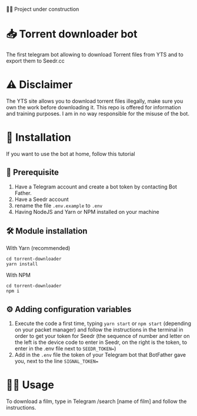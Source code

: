 👨‍💻 Project under construction
# 📥 Torrent downloader bot
The first telegram bot allowing to download Torrent files from YTS and to export them to Seedr.cc
# ⚠️ Disclaimer
The YTS site allows you to download torrent files illegally, make sure you own the work before downloading it. This repo is offered for information and training purposes. I am in no way responsible for the misuse of the bot.
# 📲 Installation
  If you want to use the bot at home, follow this tutorial
##  🔨 Prerequisite
1. Have a Telegram account and create a bot token by contacting Bot Father.
2. Have a Seedr account
3. rename the file `.env.example` to `.env`
4. Having NodeJS and Yarn or NPM installed on your machine 

## 🛠 Module installation
With Yarn (recommended)

    cd torrent-downloader
    yarn install
    
With NPM

    cd torrent-downloader
    npm i
    
## ⚙️ Adding configuration variables
1. Execute the code a first time, typing `yarn start` or `npm start` (depending on your packet manager) and follow the instructions in the terminal in order to get your token for Seedr (the sequence of number and letter on the left is the device code to enter in Seedr, on the right is the token, to enter in the .env file next to `SEEDR_TOKEN=`)
2. Add in the `.env` file the token of your Telegram bot that BotFather gave you, next to the line `SIGNAL_TOKEN=`

# 👨‍🏫 Usage
To download a film, type in Telegram /search [name of film] and follow the instructions.
